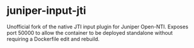 # juniper-input-jti
Unofficial fork of the native JTI input plugin for Juniper Open-NTI. Exposes port 50000 to allow the container to be deployed standalone without requiring a Dockerfile edit and rebuild.
